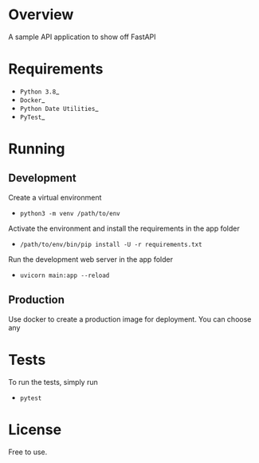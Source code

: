 Overview
========

A sample API application to show off FastAPI

Requirements
============

- `Python 3.8`_
- `Docker`_
- `Python Date Utilities`_
- `PyTest`_

Running
========

Development
------------

Create a virtual environment

- `python3 -m venv /path/to/env`

Activate the environment and install the requirements in the app folder

- `/path/to/env/bin/pip install -U -r requirements.txt`

Run the development web server in the app folder

- `uvicorn main:app --reload`

Production
----------

Use docker to create a production image for deployment. You can choose any

Tests
======

To run the tests, simply run

- `pytest`

License
=======

Free to use.